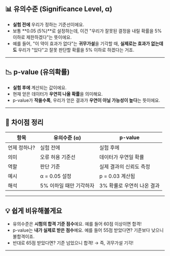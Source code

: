
## 📊 유의수준 (Significance Level, α)

- **실험 전에** 우리가 정하는 기준선이에요.
- 보통 **0.05 (5%)**로 설정하는데, 이건 "우리가 잘못된 결정을 내릴 확률을 5% 이하로 제한하겠다"는 뜻이에요.
- 예를 들어, "이 약이 효과가 없다"는 **귀무가설**을 기각할 때, **실제로는 효과가 없는데도** 우리가 "있다"고 잘못 판단할 확률을 5% 이하로 하겠다는 거죠.

---

## 📉 p-value (유의확률)

- **실험 후에** 계산되는 값이에요.
- 현재 얻은 데이터가 **우연히 나올 확률**을 의미해요.
- p-value가 **작을수록**, 우리가 얻은 결과가 **우연이 아닐 가능성이 높다**는 뜻이에요.

---

## 🎯 차이점 정리

| 항목         | 유의수준 (α)             | p-value                     |
|--------------|--------------------------|-----------------------------|
| 언제 정하나? | 실험 전에                | 실험 후에                   |
| 의미         | 오류 허용 기준선         | 데이터가 우연일 확률        |
| 역할         | 판단 기준                | 실제 결과의 신뢰도 측정     |
| 예시         | α = 0.05 설정            | p = 0.03 계산됨             |
| 해석         | 5% 이하일 때만 기각하자   | 3% 확률로 우연히 나온 결과 |

---

## 💡 쉽게 비유해볼게요

- 유의수준은 **시험의 합격 기준 점수**예요. 예를 들어 60점 이상이면 합격!
- p-value는 **내가 실제로 받은 점수**예요. 예를 들어 55점 받았다면? 기준보다 낮으니 불합격이죠.
- 반대로 65점 받았다면? 기준 넘었으니 합격! → 즉, 귀무가설 기각!

---
